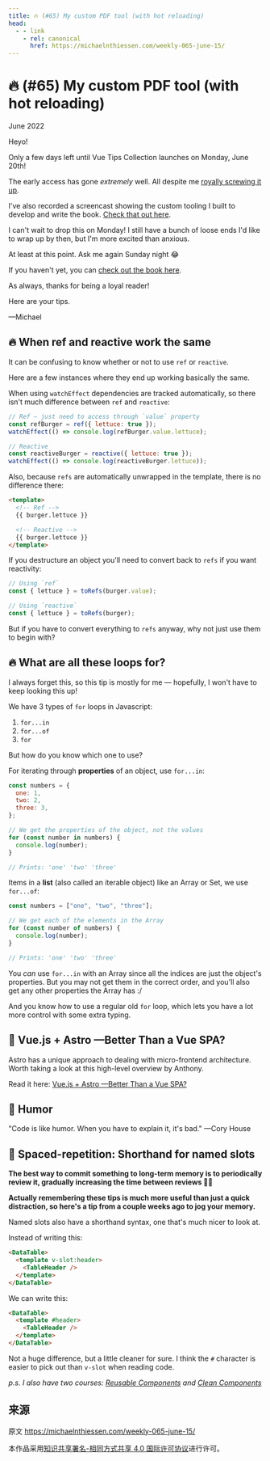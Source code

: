 ```yaml
---
title: 🔥 (#65) My custom PDF tool (with hot reloading)
head:
  - - link
    - rel: canonical
      href: https://michaelnthiessen.com/weekly-065-june-15/
---
```


# 🔥 (#65) My custom PDF tool (with hot reloading)

June 2022

Heyo!

Only a few days left until Vue Tips Collection launches on Monday, June 20th!

The early access has gone _extremely_ well. All despite me [royally screwing it up](https://twitter.com/MichaelThiessen/status/1536373043974610944?s=20&t=bkuuJnZ_kuxH9hBIcafxhw).

I've also recorded a screencast showing the custom tooling I built to develop and write the book. [Check that out here](https://twitter.com/MichaelThiessen/status/1537053019090604036?s=20&t=ejuEVul6VLUBDLGsDSDy4g).

I can't wait to drop this on Monday! I still have a bunch of loose ends I'd like to wrap up by then, but I'm more excited than anxious.

At least at this point. Ask me again Sunday night 😂

If you haven't yet, you can [check out the book here](https://michaelnthiessen.com/vue-tips-collection).

As always, thanks for being a loyal reader!

Here are your tips.

—Michael

## 🔥 When ref and reactive work the same

It can be confusing to know whether or not to use `ref` or `reactive`.

Here are a few instances where they end up working basically the same.

When using `watchEffect` dependencies are tracked automatically, so there isn't much difference between `ref` and `reactive`:

```javascript
// Ref — just need to access through `value` property
const refBurger = ref({ lettuce: true });
watchEffect(() => console.log(refBurger.value.lettuce);

// Reactive
const reactiveBurger = reactive({ lettuce: true });
watchEffect(() => console.log(reactiveBurger.lettuce));
```

Also, because `refs` are automatically unwrapped in the template, there is no difference there:

```html
<template>
  <!-- Ref -->
  {{ burger.lettuce }}

  <!-- Reactive -->
  {{ burger.lettuce }}
</template>
```

If you destructure an object you'll need to convert back to `refs` if you want reactivity:

```javascript
// Using `ref`
const { lettuce } = toRefs(burger.value);

// Using `reactive`
const { lettuce } = toRefs(burger);
```

But if you have to convert everything to `refs` anyway, why not just use them to begin with?

## 🔥 What are all these loops for?

I always forget this, so this tip is mostly for me — hopefully, I won't have to keep looking this up!

We have 3 types of `for` loops in Javascript:

1. `for...in`
2. `for...of`
3. `for`

But how do you know which one to use?

For iterating through **properties** of an object, use `for...in`:

```javascript
const numbers = {
  one: 1,
  two: 2,
  three: 3,
};

// We get the properties of the object, not the values
for (const number in numbers) {
  console.log(number);
}

// Prints: 'one' 'two' 'three'
```

Items in a **list** (also called an iterable object) like an Array or Set, we use `for...of`:

```javascript
const numbers = ["one", "two", "three"];

// We get each of the elements in the Array
for (const number of numbers) {
  console.log(number);
}

// Prints: 'one' 'two' 'three'
```

You _can_ use `for...in` with an Array since all the indices are just the object's properties. But you may not get them in the correct order, and you'll also get any other properties the Array has :/

And you know how to use a regular old `for` loop, which lets you have a lot more control with some extra typing.

## 📜 Vue.js + Astro —Better Than a Vue SPA?

Astro has a unique approach to dealing with micro-frontend architecture. Worth taking a look at this high-level overview by Anthony.

Read it here: [Vue.js + Astro —Better Than a Vue SPA?](https://vuejsdevelopers.com/2021/10/26/vue-astro/)

## 💬 Humor

"Code is like humor. When you have to explain it, it's bad." —Cory House

## 🧠 Spaced-repetition: Shorthand for named slots

**The best way to commit something to long-term memory is to periodically review it, gradually increasing the time between reviews 👨‍🔬**

**Actually remembering these tips is much more useful than just a quick distraction, so here's a tip from a couple weeks ago to jog your memory.**

Named slots also have a shorthand syntax, one that's much nicer to look at.

Instead of writing this:

```html
<DataTable>
  <template v-slot:header>
    <TableHeader />
  </template>
</DataTable>
```

We can write this:

```html
<DataTable>
  <template #header>
    <TableHeader />
  </template>
</DataTable>
```

Not a huge difference, but a little cleaner for sure. I think the `#` character is easier to pick out than `v-slot` when reading code.

_p.s. I also have two courses: [Reusable Components](https://michaelnthiessen.com/reusable-components) and [Clean Components](https://michaelnthiessen.com/clean-components)_

## 来源

原文 https://michaelnthiessen.com/weekly-065-june-15/

本作品采用[知识共享署名-相同方式共享 4.0 国际许可协议](http://creativecommons.org/licenses/by-sa/4.0/)进行许可。
